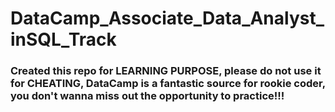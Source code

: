 # DataCamp_Associate_Data_Analyst_inSQL_Track

### Created this repo for LEARNING PURPOSE, please do not use it for CHEATING, DataCamp is a fantastic source for rookie coder, you don't wanna miss out the opportunity to practice!!!
